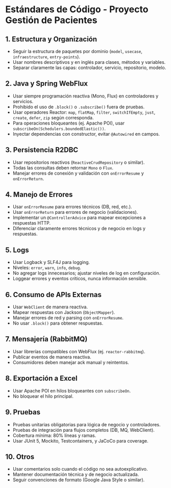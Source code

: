 # Estándares de Código - Proyecto Gestión de Pacientes

## 1. Estructura y Organización
- Seguir la estructura de paquetes por dominio (`model`, `usecase`, `infraestructure`, `entry-points`).
- Usar nombres descriptivos y en inglés para clases, métodos y variables.
- Separar claramente las capas: controlador, servicio, repositorio, modelo.

## 2. Java y Spring WebFlux
- Usar siempre programación reactiva (Mono, Flux) en controladores y servicios.
- Prohibido el uso de `.block()` o `.subscribe()` fuera de pruebas.
- Usar operadores Reactor: `map`, `flatMap`, `filter`, `switchIfEmpty`, `just`, `create`, `defer`, `zip` según corresponda.
- Para operaciones bloqueantes (ej. Apache POI), usar `subscribeOn(Schedulers.boundedElastic())`.
- Inyectar dependencias con constructor, evitar `@Autowired` en campos.

## 3. Persistencia R2DBC
- Usar repositorios reactivos (`ReactiveCrudRepository` o similar).
- Todas las consultas deben retornar `Mono` o `Flux`.
- Manejar errores de conexión y validación con `onErrorResume` y `onErrorReturn`.

## 4. Manejo de Errores
- Usar `onErrorResume` para errores técnicos (DB, red, etc.).
- Usar `onErrorReturn` para errores de negocio (validaciones).
- Implementar un `@ControllerAdvice` para mapear excepciones a respuestas HTTP.
- Diferenciar claramente errores técnicos y de negocio en logs y respuestas.

## 5. Logs
- Usar Logback y SLF4J para logging.
- Niveles: `error`, `warn`, `info`, `debug`.
- No agregar logs innecesarios; ajustar niveles de log en configuración.
- Loggear errores y eventos críticos, nunca información sensible.

## 6. Consumo de APIs Externas
- Usar `WebClient` de manera reactiva.
- Mapear respuestas con Jackson (`ObjectMapper`).
- Manejar errores de red y parsing con `onErrorResume`.
- No usar `.block()` para obtener respuestas.

## 7. Mensajería (RabbitMQ)
- Usar librerías compatibles con WebFlux (ej. `reactor-rabbitmq`).
- Publicar eventos de manera reactiva.
- Consumidores deben manejar ack manual y reintentos.

## 8. Exportación a Excel
- Usar Apache POI en hilos bloqueantes con `subscribeOn`.
- No bloquear el hilo principal.

## 9. Pruebas
- Pruebas unitarias obligatorias para lógica de negocio y controladores.
- Pruebas de integración para flujos completos (DB, MQ, WebClient).
- Cobertura mínima: 80% líneas y ramas.
- Usar JUnit 5, Mockito, Testcontainers, y JaCoCo para coverage.

## 10. Otros
- Usar comentarios solo cuando el código no sea autoexplicativo.
- Mantener documentación técnica y de negocio actualizada.
- Seguir convenciones de formato (Google Java Style o similar).
